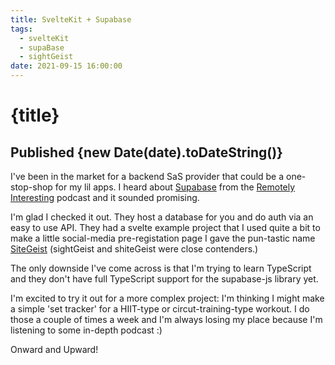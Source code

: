 ```yaml
---
title: SvelteKit + Supabase
tags:
  - svelteKit
  - supaBase
  - sightGeist
date: 2021-09-15 16:00:00
---
```


# {title}

## Published {new Date(date).toDateString()}

I've been in the market for a backend SaS provider that could be a one-stop-shop for my lil apps. I heard about [Supabase](https://supabase.io/) from the [Remotely Interesting](https://dev.to/jsparty) podcast and it sounded promising.

I'm glad I checked it out. They host a database for you and do auth via an easy to use API. They had a svelte example project that I used quite a bit to make a little social-media pre-registation page I gave the pun-tastic name [SiteGeist](https://sitegeist.netlify.app/) (sightGeist and shiteGeist were close contenders.)

The only downside I've come across is that I'm trying to learn TypeScript and they don't have full TypeScript support for the supabase-js library yet.

I'm excited to try it out for a more complex project: I'm thinking I might make a simple 'set tracker' for a HIIT-type or circut-training-type workout. I do those a couple of times a week and I'm always losing my place because I'm listening to some in-depth podcast :)

Onward and Upward!
